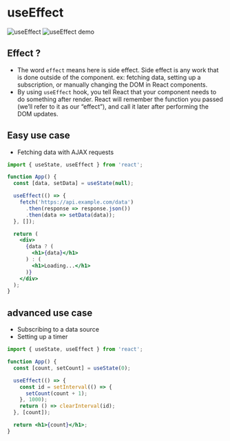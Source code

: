 # useEffect

![useEffect](https://i.ytimg.com/vi/hjIxfXKmkjk/hq720.jpg?sqp=-oaymwEhCK4FEIIDSFryq4qpAxMIARUAAAAAGAElAADIQj0AgKJD&rs=AOn4CLDHXSW0gS3kjEr2G1r-SEI0_wMJ0w)
![useEffect demo](https://ihatetomatoes.net/wp-content/uploads/2020/05/02-react-hook-useEffect.png)


## Effect ?

- The word `effect` means here is side effect. Side effect is any work that is done outside of the component. ex: fetching data, setting up a subscription, or manually changing the DOM in React components.
- By using `useEffect` hook, you tell React that your component needs to do something after render. React will remember the function you passed (we’ll refer to it as our “effect”), and call it later after performing the DOM updates.


## Easy use case

- Fetching data with AJAX requests
```jsx
import { useState, useEffect } from 'react';

function App() {
  const [data, setData] = useState(null);

  useEffect(() => {
    fetch('https://api.example.com/data')
      .then(response => response.json())
      .then(data => setData(data));
  }, []);

  return (
    <div>
      {data ? (
        <h1>{data}</h1>
      ) : (
        <h1>Loading...</h1>
      )}
    </div>
  );
}
```

## advanced use case

- Subscribing to a data source
- Setting up a timer

```jsx
import { useState, useEffect } from 'react';

function App() {
  const [count, setCount] = useState(0);

  useEffect(() => {
    const id = setInterval(() => {
      setCount(count + 1);
    }, 1000);
    return () => clearInterval(id);
  }, [count]);

  return <h1>{count}</h1>;
}
```
